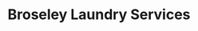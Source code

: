 ---
title: "Broseley Laundry Services"
url: /broseley/broseley-laundry-services/
shop: Wäscherei
---